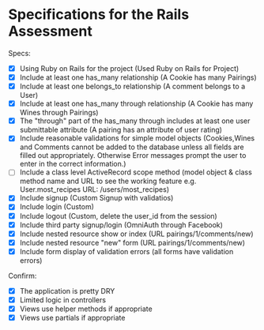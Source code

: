 # Specifications for the Rails Assessment

Specs:
- [x] Using Ruby on Rails for the project (Used Ruby on Rails for Project)
- [x] Include at least one has_many relationship (A Cookie has many Pairings)
- [x] Include at least one belongs_to relationship (A comment belongs to a User)
- [x] Include at least one has_many through relationship (A Cookie has many Wines through Pairings)
- [x] The "through" part of the has_many through includes at least one user submittable attribute (A pairing has an attribute of user rating)
- [x] Include reasonable validations for simple model objects (Cookies,Wines and Comments cannot be added to the database unless all fields are filled out appropriately. Otherwise Error messages prompt the user to enter in the correct information.)
- [ ] Include a class level ActiveRecord scope method (model object & class method name and URL to see the working feature e.g. User.most_recipes URL: /users/most_recipes)
- [x] Include signup (Custom Signup with validatios)
- [x] Include login (Custom)
- [x] Include logout (Custom, delete the user_id from the session)
- [x] Include third party signup/login (OmniAuth through Facebook)
- [x] Include nested resource show or index (URL pairings/1/comments/new)
- [x] Include nested resource "new" form (URL pairings/1/comments/new)
- [x] Include form display of validation errors (all forms have validation errors)

Confirm:
- [x] The application is pretty DRY
- [x] Limited logic in controllers
- [x] Views use helper methods if appropriate
- [x] Views use partials if appropriate
